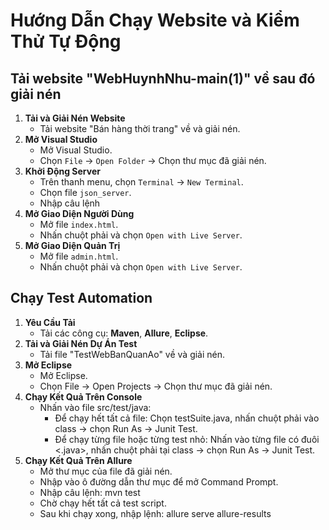 # Hướng Dẫn Chạy Website và Kiểm Thử Tự Động
## Tải website "WebHuynhNhu-main(1)" về sau đó giải nén
1. **Tải và Giải Nén Website**
   - Tải website "Bán hàng thời trang" về và giải nén.
2. **Mở Visual Studio**
   - Mở Visual Studio.
   - Chọn `File` -> `Open Folder` -> Chọn thư mục đã giải nén.
3. **Khởi Động Server**
   - Trên thanh menu, chọn `Terminal` -> `New Terminal`.
   - Chọn file `json_server`.
   - Nhập câu lệnh <npm start>
4. **Mở Giao Diện Người Dùng**
   - Mở file `index.html`.
   - Nhấn chuột phải và chọn `Open with Live Server`.
5. **Mở Giao Diện Quản Trị**
   - Mở file `admin.html`.
   - Nhấn chuột phải và chọn `Open with Live Server`.
     
## Chạy Test Automation
1. **Yêu Cầu Tải**
   - Tải các công cụ: **Maven**, **Allure**, **Eclipse**.
2. **Tải và Giải Nén Dự Án Test**
   - Tải file "TestWebBanQuanAo" về và giải nén.
3. **Mở Eclipse**
   - Mở Eclipse.
   - Chọn File -> Open Projects -> Chọn thư mục đã giải nén.
4. **Chạy Kết Quả Trên Console**
   - Nhấn vào file src/test/java:
     - Để chạy hết tất cả file: Chọn testSuite.java, nhấn chuột phải vào class -> chọn Run As -> Junit Test.
     - Để chạy từng file hoặc từng test nhỏ: Nhấn vào từng file có đuôi <.java>, nhấn chuột phải tại class -> chọn Run As -> Junit Test.
5. **Chạy Kết Quả Trên Allure**
   - Mở thư mục của file đã giải nén.
   - Nhập <cmd> vào ô đường dẫn thư mục để mở Command Prompt.
   - Nhập câu lệnh: mvn test
   - Chờ chạy hết tất cả test script.
   - Sau khi chạy xong, nhập lệnh: allure serve allure-results
     
